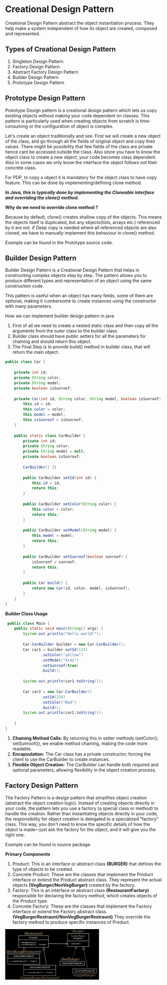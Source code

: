 # Creational Design Pattern

Creational Design Pattern abstract the object instantiation process. They help make a system independent of how its object are created, composed and represented.

## Types of Creational Design Pattern
1) Singleton Design Pattern
2) Factory Design Pattern 
3) Abstract Factory Design Pattern
4) Builder Design Pattern
5) Prototype Design Pattern

## Prototype Design Pattern
Prototype Design pattern is a creational design pattern which lets us copy existing objects without making your code dependent on classes. This pattern is particularly used
when creating objects from scratch is time-consuming or the configuration of object is complex.

Let's create an object traditionally and see. First we will create a new object of the class, and go through all the fields of 
original object and copy their values. There might be possibility that few fields of the class are private hence cant be accessed outside the class.
Also since you have to know the object class to create a new object, your code becomes class dependent. Also in some cases we only know the interface the object follows not their concrete class.

For PDP, to copy a object it is mandatory for the object class to have copy feature. This can be done by implementing/defining clone method.

***In Java, this is typically done by implementing the Cloneable interface and overriding the clone() method.***

**Why do we need to override clone method ?**

Because by default, clone() creates shallow copy of the objects. This means the objects itself is duplicated, but any objects(lists, arrays etc.) referenced by it are not.
if Deep copy is needed where all referenced objects are also cloned, we have to manually implement this behaviour in clone() method.

Example can be found in the Prototype source code.

## Builder Design Pattern

Builder Design Pattern is a Creational Design Pattern that helps in constructing complex objects step by step.
The pattern allows you to produce different types and representation of an object using the same construction code.

This pattern is useful when an object has many fields, some of them are optional, making it cumbersome to create instances using the constructor with many parameters.

How we can implement builder design pattern in java

1) First of all we need to create a nested static class and then copy all the arguments from the outer class to the builder class.
2) Builder class should have public setters for all the parameters for chaining and should return this object. 
3) The Final Step is to provide build() method in builder class, that will return the main object.
```java
public class Car {

    private int id;
    private String color;
    private String model;
    private boolean isSunroof;

    private Car(int id, String color, String model, boolean isSunroof) {
        this.id = id;
        this.color = color;
        this.model = model;
        this.isSunroof = isSunroof;
    }

    public static class CarBuilder {
        private int id;
        private String color;
        private String model = null;
        private boolean isSunroof;

        CarBuilder() {}

        public CarBuilder setId(int id) {
            this.id = id;
            return this;
        }

        public CarBuilder setColor(String color) {
            this.color = color;
            return this;
        }

        public CarBuilder setModel(String model) {
            this.model = model;
            return this;
        }

        public CarBuilder setSunroof(boolean sunroof) {
            isSunroof = sunroof;
            return this;
        }

        public Car build() {
            return new Car(id, color, model, isSunroof);
        }
    }
}
```

**Builder Class Usage**
```java
 public class Main {
    public static void main(String[] args) {
        System.out.println("Hello world!");

        Car.CarBuilder builder = new Car.CarBuilder();
        Car car1 = builder.setId(123)
                .setColor("yellow")
                .setModel("Xi41")
                .setSunroof(true)
                .build();

        System.out.println(car1.toString());

        Car car2 = new Car.CarBuilder()
                .setId(234)
                .setColor("Red")
                .build();
        System.out.println(car2.toString());

    }
}
```

1.	**Chaining Method Calls:** By returning this in setter methods (setColor(), setSunroof()), we enable method chaining, making the code more readable.
2.	**Encapsulation:** The Car class has a private constructor, forcing the client to use the CarBuilder to create instances.
3.	**Flexible Object Creation:** The CarBuilder can handle both required and optional parameters, allowing flexibility in the object creation process.


## Factory Design Pattern
The Factory Pattern is a design pattern that simplifies object creation (abstract the object creation logic). Instead of creating objects directly in your code, the pattern lets you use a factory (a special class or method) to handle the creation.
Rather than instantiating objects directly in your code, the responsibility for object creation is delegated to a specialized “factory” class.
This way, you don’t need to know the specific details of how the object is made—just ask the factory for the object, and it will give you the right one.

Example can be found in source package.

**Primary Components**
1. Product: This is an interface or abstract class **(BURGER)** that defines the type of objects to be created.
2. Concrete Product: These are the classes that implement the Product interface or extend the Product abstract class. They represent the actual objects **(VegBurger/NonVegBurger)** created by the factory.
3. Factory: This is an interface or abstract class **(RestaurantFactory)** responsible for declaring the factory method, which creates objects of the Product type.
4. Concrete Factory: These are the classes that implement the Factory interface or extend the Factory abstract class.**(VegBurgerRestraunt/NonVegBurgerRestraunt)** They override the factory method to produce specific instances of Product.

<img height="50%" src="https://raw.githubusercontent.com/shayan-mohd/DesignPatterns/main/src/img/UML%20Factory%20Pattern.png" width="60%"/>

